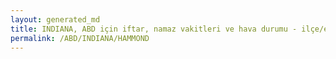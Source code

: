 ```yaml
---
layout: generated_md
title: INDIANA, ABD için iftar, namaz vakitleri ve hava durumu - ilçe/eyalet seç
permalink: /ABD/INDIANA/HAMMOND
---
```


<script type="text/javascript">
  var country = ABD;
  var city = INDIANA;
  var state = HAMMOND;
  var lat = 72;
  var lon = 21;
</script>

